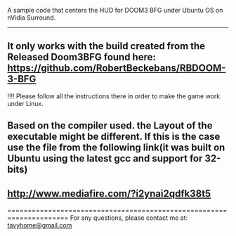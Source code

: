 A sample code that centers the HUD for DOOM3 BFG under Ubuntu OS on nVidia Surround.

-------------------------------------------------------------------------------------------
It only works with the build created from the Released Doom3BFG found here:
https://github.com/RobertBeckebans/RBDOOM-3-BFG
-------------------------------------------------------------------------------------------

!!!! Please follow all the instructions there in order to make the game work under Linux.

Based on the compiler used. the Layout of the executable might be different. 
If this is the case use the file from the following link(it was built on Ubuntu using the latest gcc and support for 32-bits)
-------------------------------------------------------------------------------------------
http://www.mediafire.com/?i2ynai2qdfk38t5
-------------------------------------------------------------------------------------------
=====================================================================
For any questions, please contact me at: tavyhome@gmail.com
